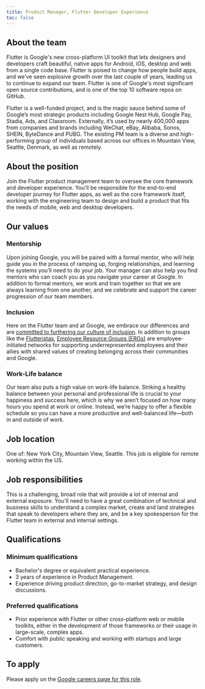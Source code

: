 ```yaml
---
title: Product Manager, Flutter Developer Experience
toc: false
---
```


## About the team

Flutter is Google's new cross-platform UI toolkit that lets designers and
developers craft beautiful, native apps for Android, iOS, desktop and web from a
single code base. Flutter is poised to change how people build apps, and we’ve
seen explosive growth over the last couple of years, leading us to continue to
expand our team. Flutter is one of Google's most significant open source
contributions, and is one of the top 10 software repos on GitHub. 

Flutter is a well-funded project, and is the magic sauce behind some of Google’s
most strategic products including Google Nest Hub, Google Pay, Stadia, Ads, and
Classroom. Externally, it’s used by nearly 400,000 apps from companies and
brands including WeChat, eBay, Alibaba, Sonos, SHEIN, ByteDance and PUBG. The
existing PM team is a diverse and high-performing group of individuals based
across our offices in Mountain View, Seattle, Denmark, as well as remotely.

## About the position

Join the Flutter product management team to oversee the core framework and
developer experience. You'll be responsible for the end-to-end developer journey
for Flutter apps, as well as the core framework itself, working with the
engineering team to design and build a product that fits the needs of mobile,
web and desktop developers. 

## Our values

### Mentorship

Upon joining Google, you will be paired with a formal mentor, who will help
guide you in the process of ramping up, forging relationships, and learning the
systems you’ll need to do your job. Your manager can also help you find mentors
who can coach you as you navigate your career at Google. In addition to formal
mentors, we work and train together so that we are always learning from one
another, and we celebrate and support the career progression of our team
members.

### Inclusion

Here on the Flutter team and at Google, we embrace our differences
and are [committed to furthering our culture of inclusion](https://flutter.dev/culture).
In addition to groups like the [Flutteristas](https://flutteristas.org/),
[Employee Resource Groups (ERGs)](https://diversity.google/commitments/)
are employee-initiated networks for supporting underrepresented employees
and their allies with shared values of creating belonging 
across their communities and Google.

### Work-Life balance

Our team also puts a high value on work-life balance. Striking a healthy balance
between your personal and professional life is crucial to your happiness and
success here, which is why we aren’t focused on how many hours you spend at work
or online. Instead, we’re happy to offer a flexible schedule so you can have a
more productive and well-balanced life—both in and outside of work.

## Job location

One of: New York City, Mountain View, Seattle. This job is eligible for remote
working within the US. 

## Job responsibilities

This is a challenging, broad role that will provide a lot of internal and
external exposure. You'll need to have a great combination of technical and
business skills to understand a complex market, create and land strategies that
speak to developers where they are, and be a key spokesperson for the Flutter
team in external and internal settings. 

## Qualifications

### Minimum qualifications

- Bachelor's degree or equivalent practical experience.
- 3 years of experience in Product Management.
- Experience driving product direction, go-to-market strategy, and design discussions.

### Preferred qualifications

- Prior experience with Flutter or other cross-platform web or mobile toolkits,
either in the development of those frameworks or their usage in large-scale,
complex apps. 
- Comfort with public speaking and working with startups and large
customers.

## To apply

Please apply on the [Google careers page for this
role](https://careers.google.com/jobs/results/109424081293451974/).
